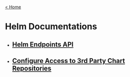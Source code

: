 
[< Home](/console/)

# Helm Documentations

* ## [Helm Endpoints API](endpoints_api.md)

* ## [Configure Access to 3rd Party Chart Repositories](configure-3rdparty-repos-access.md)

